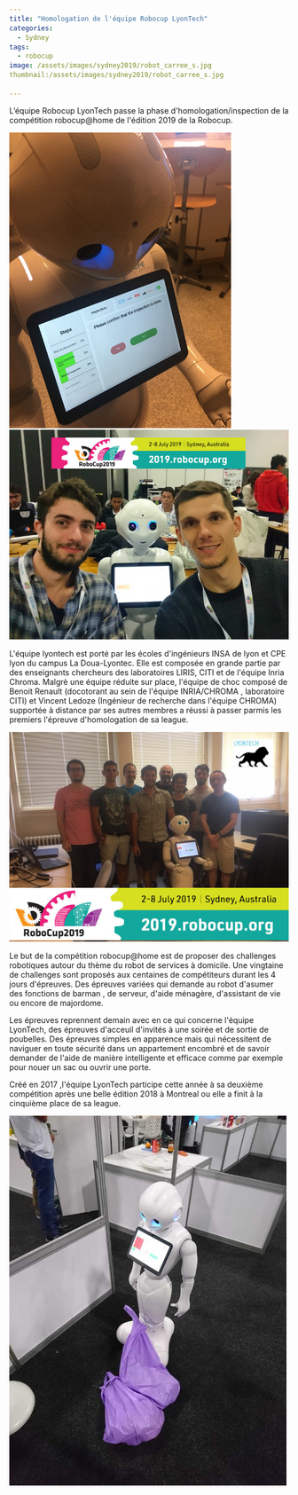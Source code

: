 ```yaml
---
title: "Homologation de l'équipe Robocup LyonTech"
categories:
  - Sydney
tags:
  - robocup
image: /assets/images/sydney2019/robot_carree_s.jpg
thumbnail:/assets/images/sydney2019/robot_carree_s.jpg

---
```



L’équipe Robocup LyonTech passe la phase d'homologation/inspection de la compétition  robocup@home de l'édition 2019 de la Robocup.


![robot](/assets/images/sydney2019/robot.jpg)
![reduce but efficient team present at sydney](/assets/images/sydney2019/benoit_vincent_s.jpg)


L'équipe lyontech  est porté par  les écoles d'ingénieurs  INSA de lyon et  CPE lyon du campus La Doua-Lyontec. Elle est composée en grande partie par des enseignants chercheurs  des laboratoires LIRIS, CITI et de l'équipe Inria Chroma.
Malgrè une équipe réduite sur place, l'équipe de choc composé de Benoit Renault (docotorant au sein de l'équipe INRIA/CHROMA , laboratoire CITI) et Vincent Ledoze (Ingénieur de recherche dans l'équipe CHROMA) supportée à distance par ses autres membres a réussi à passer parmis les premiers l'épreuve d'homologation de sa league.

![team](/assets/images/sydney2019/team_part.jpg)


Le but de la compétition robocup@home est de proposer des challenges robotiques autour du thème du robot de services à domicile. Une vingtaine de challenges sont proposés aux centaines de compétiteurs durant les 4 jours d'épreuves. Des épreuves variées qui demande au robot  d'asumer des fonctions de barman ,  de serveur, d'aide ménagère, d'assistant de vie ou encore de  majordome.

Les épreuves reprennent demain avec en ce qui concerne l'équipe LyonTech, des épreuves d'acceuil d'invités à une soirée et de sortie de poubelles. Des épreuves simples en apparence mais qui nécessitent de naviguer en toute sécurité dans un appartement encombré et de savoir demander de l'aide de manière intelligente et efficace comme par exemple pour nouer un sac ou ouvrir une porte. 

Créé en 2017 ,l'équipe LyonTech participe cette année à sa deuxième compétition après une belle édition 2018 à Montreal ou elle a finit à la cinquième place de sa league.

![garbage](/assets/images/sydney2019/garbage_s.jpg)

<!--[garbage](/assets/images/sydney2019/poster.jpg) texte en commentaire -->
